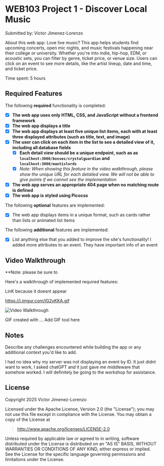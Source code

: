 # WEB103 Project 1 - Discover Local Music

Submitted by: Victor Jimenez-Lorenzo

About this web app: Love live music? This app helps students find upcoming concerts, open mic nights, and music festivals happening near their college or university. Whether you're into indie, hip-hop, EDM, or acoustic sets, you can filter by genre, ticket price, or venue size. Users can click on an event to see more details, like the artist lineup, date and time, and ticket price.



Time spent: 5 hours

## Required Features

The following **required** functionality is completed:

<!-- Make sure to check off completed functionality below -->

- [X] **The web app uses only HTML, CSS, and JavaScript without a frontend framework**
- [X] **The web app displays a title**
- [X] **The web app displays at least five unique list items, each with at least three displayed attributes (such as title, text, and image)**
- [X] **The user can click on each item in the list to see a detailed view of it, including all database fields**
  - [X] **Each detail view should be a unique endpoint, such as as `localhost:3000/bosses/crystalguardian` and `localhost:3000/mantislords`**
  - [X] _Note: When showing this feature in the video walkthrough, please show the unique URL for each detailed view. We will not be able to give points if we cannot see the implementation_
- [X] **The web app serves an appropriate 404 page when no matching route is defined**
- [X] **The web app is styled using Picocss**

The following **optional** features are implemented:

- [X] The web app displays items in a unique format, such as cards rather than lists or animated list items

The following **additional** features are implemented:

- [X] List anything else that you added to improve the site's functionality!
I added more attributes to an event. They have important info of an event

## Video Walkthrough

\*\*Note: please be sure to

Here's a walkthrough of implemented required features:

LinK because it doesnt appear

https://i.imgur.com/IG2vKKA.gif

<img src='https://i.imgur.com/IG2vKKA.gif' title='Video Walkthrough' width='' alt='Video Walkthrough' />

<!-- Replace this with whatever GIF tool you used! -->

GIF created with ... Add GIF tool here

<!-- Recommended tools:
[Kap](https://getkap.co/) for macOS
[ScreenToGif](https://www.screentogif.com/) for Windows
[peek](https://github.com/phw/peek) for Linux. -->

## Notes

Describe any challenges encountered while building the app or any additional context you'd like to add.

I had no idea why my server was not displaying an event by ID. It just didnt want to work, I asked chatGPT and it just gave me middleware that somehow worked. I will definitely be going to the workshop for assistance.

## License

Copyright 2025 Victor Jimenez-Lorenzo

Licensed under the Apache License, Version 2.0 (the "License"); you may not use this file except in compliance with the License. You may obtain a copy of the License at

> http://www.apache.org/licenses/LICENSE-2.0

Unless required by applicable law or agreed to in writing, software distributed under the License is distributed on an "AS IS" BASIS, WITHOUT WARRANTIES OR CONDITIONS OF ANY KIND, either express or implied. See the License for the specific language governing permissions and limitations under the License.
